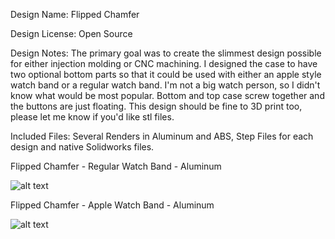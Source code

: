 Design Name: Flipped Chamfer

Design License: Open Source 

Design Notes: The primary goal was to create the slimmest design possible for either injection molding or CNC machining.  I designed the case to have two optional bottom parts so that it could be used with either an apple style watch band or a regular watch band.  I'm not a big watch person, so I didn't know what would be most popular. Bottom and top case screw together and the buttons are just floating. This design should be fine to 3D print too, please let me know if you'd like stl files.

Included Files: Several Renders in Aluminum and ABS, Step Files for each design and native Solidworks files.  

Flipped Chamfer - Regular Watch Band - Aluminum

![alt text](https://github.com/demseyk/watchy-cases/blob/main/Flipped%20Chamfer/Renders/Watchy%20-%20Champ%20-%20Reg%20-%20AL%20-%201.png)

Flipped Chamfer - Apple Watch Band - Aluminum

![alt text](https://github.com/demseyk/watchy-cases/blob/main/Flipped%20Chamfer/Renders/Watchy%20-%20Champ%20-%20Apple%20-%20AL%20-%201.png)
